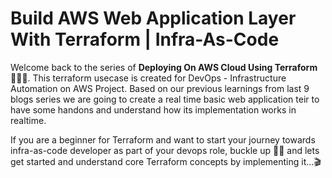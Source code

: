 # Build AWS Web Application Layer With Terraform | Infra-As-Code

Welcome back to the series of **Deploying On AWS Cloud Using Terraform** 👨🏻‍💻. This terraform usecase is created for DevOps - Infrastructure Automation on AWS Project.
Based on our previous learnings from last 9 blogs series we are going to create a real time basic web application teir to have some handons and understand how its implementation works in realtime.

If you are a beginner for Terraform and want to start your journey towards infra-as-code developer as part of your devops role, buckle up 🚴‍♂️ and lets get started and understand core Terraform concepts by implementing it...🎬 


